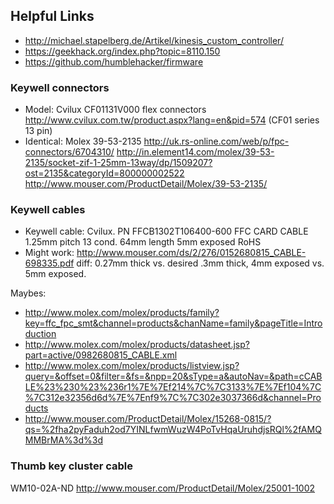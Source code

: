 
## Helpful Links

- http://michael.stapelberg.de/Artikel/kinesis_custom_controller/
- https://geekhack.org/index.php?topic=8110.150
- https://github.com/humblehacker/firmware



### Keywell connectors

- Model: Cvilux CF01131V000 flex connectors http://www.cvilux.com.tw/product.aspx?lang=en&pid=574 (CF01 series 13 pin)
- Identical: Molex 39-53-2135 http://uk.rs-online.com/web/p/fpc-connectors/6704310/ http://in.element14.com/molex/39-53-2135/socket-zif-1-25mm-13way/dp/1509207?ost=2135&categoryId=800000002522 http://www.mouser.com/ProductDetail/Molex/39-53-2135/

### Keywell cables

- Keywell cable: Cvilux. PN FFCB1302T106400-600 FFC CARD CABLE 1.25mm pitch 13 cond. 64mm length 5mm exposed RoHS
- Might work:  http://www.mouser.com/ds/2/276/0152680815_CABLE-698335.pdf diff: 0.27mm thick vs. desired .3mm thick, 4mm exposed vs. 5mm exposed.

Maybes:

- http://www.molex.com/molex/products/family?key=ffc_fpc_smt&channel=products&chanName=family&pageTitle=Introduction
- http://www.molex.com/molex/products/datasheet.jsp?part=active/0982680815_CABLE.xml
- http://www.molex.com/molex/products/listview.jsp?query=&offset=0&filter=&fs=&npp=20&sType=a&autoNav=&path=cCABLE%23%230%23%236r1%7E%7Ef214%7C%7C3133%7E%7Ef104%7C%7C312e32356d6d%7E%7Enf9%7C%7C302e3037366d&channel=Products
- http://www.mouser.com/ProductDetail/Molex/15268-0815/?qs=%2fha2pyFaduh2od7YINLfwmWuzW4PoTvHqaUruhdjsRQl%2fAMQMMBrMA%3d%3d

### Thumb key cluster cable

WM10-02A-ND http://www.mouser.com/ProductDetail/Molex/25001-1002
